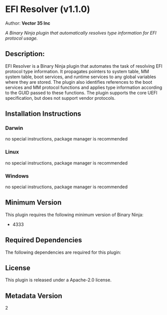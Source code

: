 # EFI Resolver (v1.1.0)
Author: **Vector 35 Inc**

_A Binary Ninja plugin that automatically resolves type information for EFI protocol usage._

## Description:

EFI Resolver is a Binary Ninja plugin that automates the task of resolving EFI protocol type information. It propagates pointers to system table, MM system table, boot services, and runtime services to any global variables where they are stored. The plugin also identifies references to the boot services and MM protocol functions and applies type information according to the GUID passed to these functions. The plugin supports the core UEFI specification, but does not support vendor protocols.

## Installation Instructions

### Darwin

no special instructions, package manager is recommended

### Linux

no special instructions, package manager is recommended

### Windows

no special instructions, package manager is recommended

## Minimum Version

This plugin requires the following minimum version of Binary Ninja:

* 4333

## Required Dependencies

The following dependencies are required for this plugin:

## License

This plugin is released under a Apache-2.0 license.
## Metadata Version

2
